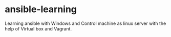 # ansible-learning
Learning ansible with Windows and Control machine as linux server with the help of Virtual box and Vagrant.
